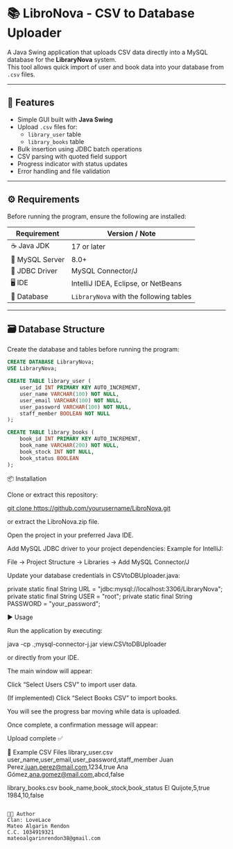 # 📚 LibroNova - CSV to Database Uploader

A Java Swing application that uploads CSV data directly into a MySQL database for the **LibraryNova** system.  
This tool allows quick import of user and book data into your database from `.csv` files.

---

## 🧩 Features

- Simple GUI built with **Java Swing**
- Upload `.csv` files for:
  - `library_user` table
  - `library_books` table
- Bulk insertion using JDBC batch operations
- CSV parsing with quoted field support
- Progress indicator with status updates
- Error handling and file validation

---

## ⚙️ Requirements

Before running the program, ensure the following are installed:

| Requirement | Version / Note |
|--------------|----------------|
| ☕ Java JDK | 17 or later |
| 🐬 MySQL Server | 8.0+ |
| 🧱 JDBC Driver | MySQL Connector/J |
| 🖥 IDE | IntelliJ IDEA, Eclipse, or NetBeans |
| 🧾 Database | `LibraryNova` with the following tables |

---

## 🗃️ Database Structure

Create the database and tables before running the program:

```sql
CREATE DATABASE LibraryNova;
USE LibraryNova;

CREATE TABLE library_user (
    user_id INT PRIMARY KEY AUTO_INCREMENT,
    user_name VARCHAR(100) NOT NULL,
    user_email VARCHAR(100) NOT NULL,
    user_password VARCHAR(100) NOT NULL,
    staff_member BOOLEAN NOT NULL
);

CREATE TABLE library_books (
    book_id INT PRIMARY KEY AUTO_INCREMENT,
    book_name VARCHAR(200) NOT NULL,
    book_stock INT NOT NULL,
    book_status BOOLEAN
);
```

📦 Installation

Clone or extract this repository:

[git clone https://github.com/yourusername/LibroNova.git
](https://github.com/MateoAlRen/Assesment-Module-5-Java.git)

or extract the LibroNova.zip file.

Open the project in your preferred Java IDE.

Add MySQL JDBC driver to your project dependencies:
Example for IntelliJ:

File → Project Structure → Libraries → Add MySQL Connector/J

Update your database credentials in CSVtoDBUploader.java:

private static final String URL = "jdbc:mysql://localhost:3306/LibraryNova";
private static final String USER = "root";
private static final String PASSWORD = "your_password";

▶️ Usage

Run the application by executing:

java -cp .;mysql-connector-j.jar view.CSVtoDBUploader


or directly from your IDE.

The main window will appear:

Click “Select Users CSV” to import user data.

(If implemented) Click “Select Books CSV” to import books.

You will see the progress bar moving while data is uploaded.

Once complete, a confirmation message will appear:

Upload complete ✅

📄 Example CSV Files
library_user.csv
user_name,user_email,user_password,staff_member
Juan Perez,juan.perez@mail.com,1234,true
Ana Gómez,ana.gomez@mail.com,abcd,false

library_books.csv
book_name,book_stock,book_status
El Quijote,5,true
1984,10,false


```

🧑‍💻 Author
Clan: LoveLace
Mateo Algarin Rendon
C.C. 1034919321
mateoalgarinrendon38@gmail.com
